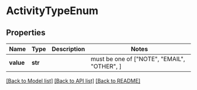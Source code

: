 # ActivityTypeEnum


## Properties
Name | Type | Description | Notes
------------ | ------------- | ------------- | -------------
**value** | **str** |  |  must be one of ["NOTE", "EMAIL", "OTHER", ]

[[Back to Model list]](../README.md#documentation-for-models) [[Back to API list]](../README.md#documentation-for-api-endpoints) [[Back to README]](../README.md)


